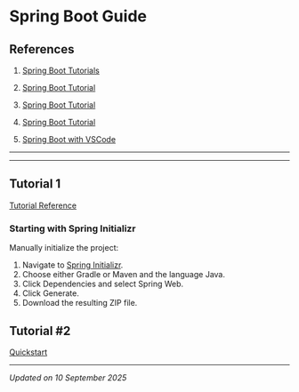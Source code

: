 # Spring Boot Guide

## References

1. [Spring Boot Tutorials](https://spring.io/projects/spring-boot)
1. [Spring Boot Tutorial](https://spring.io/guides/gs/spring-boot)
1. [Spring Boot Tutorial](https://www.geeksforgeeks.org/advance-java/spring-boot/)
1. [Spring Boot Tutorial](https://www.tutorialspoint.com/spring_boot/index.htm)

1. [Spring Boot with VSCode](https://spring.io/guides/gs/guides-with-vscode)

***
***

## Tutorial 1

[Tutorial Reference](https://spring.io/guides/gs/spring-boot)

### Starting with Spring Initializr

Manually initialize the project:

1. Navigate to [Spring Initializr](https://start.spring.io/).
1. Choose either Gradle or Maven and the language Java.
1. Click Dependencies and select Spring Web.
1. Click Generate.
1. Download the resulting ZIP file.

## Tutorial #2

[Quickstart](https://spring.io/quickstart)

***
*Updated on 10 September 2025*
